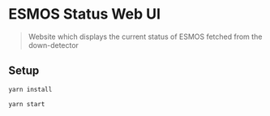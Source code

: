 # ESMOS Status Web UI

> Website which displays the current status of ESMOS fetched from the down-detector

## Setup

```bash
yarn install

yarn start
```

